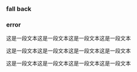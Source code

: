 ### fall back

### error


这是一段文本这是一段文本这是一段文本这是一段文本

这是一段文本这是一段文本这是一段文本这是一段文本

这是一段文本这是一段文本这是一段文本这是一段文本